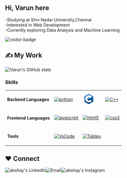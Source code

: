 ## Hi, Varun here </h2>

-Studying at Shiv Nadar University,Chennai<br>
-Interested in Web Development<br>
-Currently exploring Data Analysis and Machine Learning<br>
 
 
 
![visitor badge](https://visitor-badge.glitch.me/badge?page_id=varun-george.visitor-badge)


## ✍ My Work

![Varun's GitHub stats](https://github-readme-stats.vercel.app/api?username=varun-george&show_icons=true&theme=highcontrast)

### Skills

<table>
  <tr>
    <td>
      <h4>Backend Languages</h4>
    </td>
    <td>
      <a title="Python" href="https://python.org" target="_blank"> <img src="https://cdn.jsdelivr.net/gh/devicons/devicon/icons/python/python-original.svg" alt="python" width="40" height="40"/> </a>
    </td>
    <td>
      <a title="C" href="https://www.learn-c.org/" target="_blank"> <img src="https://raw.githubusercontent.com/github/explore/f3e22f0dca2be955676bc70d6214b95b13354ee8/topics/c/c.png" alt="C" width="40" height="40"/> </a>
    </td>
   <td>
      <a title="C++" href="https://cplusplus.com/" target="_blank"> <img src="https://raw.githubusercontent.com/isocpp/logos/master/cpp_logo.png" alt="C++" width="35" height="35"/> </a>
    </td>
  </tr>
  
  <tr>
    <td>
      <h4>Frontend Languages</h4>
    </td>
    <td>
      <a title="JavaScript" href="https://developer.mozilla.org/en-US/docs/Web/JavaScript" target="_blank"> <img src="https://cdn.jsdelivr.net/gh/devicons/devicon/icons/javascript/javascript-original.svg" alt="javascript" width="40" height="40"/> </a>
    </td>
    <td>
       <a title="HTML" href="https://developer.mozilla.org/en-US/docs/Web/HTML" target="_blank"> <img src="https://cdn.jsdelivr.net/gh/devicons/devicon/icons/html5/html5-original-wordmark.svg" alt="html5" width="40" height="40"/> </a>
    </td>
    <td>
       <a title="CSS" href="https://developer.mozilla.org/en-US/docs/Web/CSS" target="_blank"> <img src="https://cdn.jsdelivr.net/gh/devicons/devicon/icons/css3/css3-original-wordmark.svg" alt="css3" width="40" height="40"/> </a>
    </td>
  </tr>
 
   <tr>
    <td>
      <h4>Tools</h4>
    </td>
    <td>
      <a title="Vs Code" href="https://code.visualstudio.com/docs" target="_blank"> <img src="https://upload.wikimedia.org/wikipedia/commons/thumb/9/9a/Visual_Studio_Code_1.35_icon.svg/2048px-Visual_Studio_Code_1.35_icon.svg.png" alt="VsCode" width="40" height="40"/> </a>
    </td>
    <td>
       <a title="Tableu" href="https://www.tableau.com/why-tableau/what-is-tableau" target="_blank"> <img src="https://analyticstraininghub.com/wp-content/uploads/2020/10/icon-tableau.png" alt="Tableu" width="40" height="40"/> </a>
    </td>
  </tr>
 
</table>

## ❤ Connect

<a href="https://www.linkedin.com/in/akash-rangesh-3bb445249/">
  <img align="left" alt="akshay's LinkedIn" src="https://img.icons8.com/bubbles/50/000000/linkedin.png"/>
</a>

<a href="mailto:sureshvarungbv@gmail.com">
  <img align="left" alt="Email" src="https://img.icons8.com/bubbles/50/000000/gmail.png"/>
</a>

<a href="https://www.instagram.com/akash._.77/">
  <img align="left" alt="akshay's Instagram" src="https://img.icons8.com/gmail"/>
</a>  
  
# 
#
